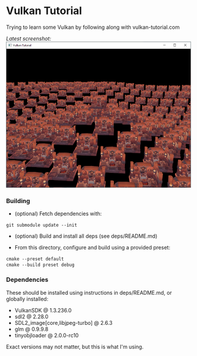 Vulkan Tutorial
==================

Trying to learn some Vulkan by following along with vulkan-tutorial.com

*Latest screenshot:*
![](screenshot4.png)



### Building


- (optional) Fetch dependencies with:
```
git submodule update --init
```
- (optional) Build and install all deps (see deps/README.md)

- From this directory, configure and build using a provided preset:
```
cmake --preset default
cmake --build preset debug
```



### Dependencies

These should be installed using instructions in deps/README.md, or globally installed:
- VulkanSDK @ 1.3.236.0
- sdl2 @ 2.28.0
- SDL2_image[core,libjpeg-turbo] @ 2.6.3
- glm @ 0.9.9.8
- tinyobjloader @ 2.0.0-rc10

Exact versions may not matter, but this is what I'm using.
